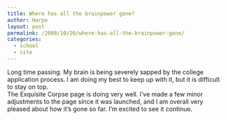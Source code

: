```yaml
---
title: Where has all the brainpower gone?
author: Harpo
layout: post
permalink: /2008/10/20/where-has-all-the-brainpower-gone/
categories:
  - school
  - site
---
```

Long time passing. My brain is being severely sapped by the college application process. I am doing my best to keep up with it, but it is difficult to stay on top.  
The Exquisite Corpse page is doing very well. I&#8217;ve made a few minor adjustments to the page since it was launched, and I am overall very pleased about how it&#8217;s gone so far. I&#8217;m excited to see it continue.